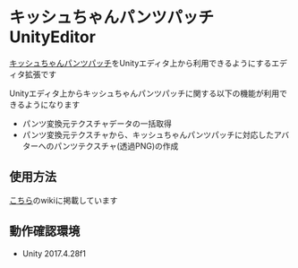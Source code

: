 # キッシュちゃんパンツパッチUnityEditor

[キッシュちゃんパンツパッチ](https://github.com/TenteEEEE/quiche_pantie_patch)をUnityエディタ上から利用できるようにするエディタ拡張です

Unityエディタ上からキッシュちゃんパンツパッチに関する以下の機能が利用できるようになります

* パンツ変換元テクスチャデータの一括取得
* パンツ変換元テクスチャから、キッシュちゃんパンツパッチに対応したアバターへのパンツテクスチャ(透過PNG)の作成

## 使用方法

[こちら](https://github.com/sansuke05/quiche-pantie-patch-unity-editor/wiki/%E4%BD%BF%E7%94%A8%E6%96%B9%E6%B3%95)のwikiに掲載しています

## 動作確認環境

* Unity 2017.4.28f1